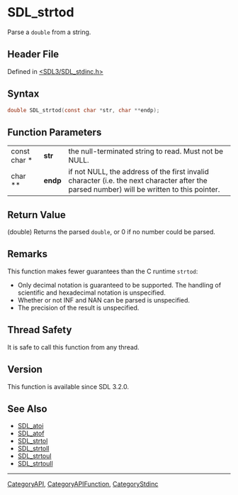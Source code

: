 # SDL_strtod

Parse a `double` from a string.

## Header File

Defined in [<SDL3/SDL_stdinc.h>](https://github.com/libsdl-org/SDL/blob/main/include/SDL3/SDL_stdinc.h)

## Syntax

```c
double SDL_strtod(const char *str, char **endp);
```

## Function Parameters

|              |          |                                                                                                                                            |
| ------------ | -------- | ------------------------------------------------------------------------------------------------------------------------------------------ |
| const char * | **str**  | the null-terminated string to read. Must not be NULL.                                                                                      |
| char **      | **endp** | if not NULL, the address of the first invalid character (i.e. the next character after the parsed number) will be written to this pointer. |

## Return Value

(double) Returns the parsed `double`, or 0 if no number could be parsed.

## Remarks

This function makes fewer guarantees than the C runtime `strtod`:

- Only decimal notation is guaranteed to be supported. The handling of
  scientific and hexadecimal notation is unspecified.
- Whether or not INF and NAN can be parsed is unspecified.
- The precision of the result is unspecified.

## Thread Safety

It is safe to call this function from any thread.

## Version

This function is available since SDL 3.2.0.

## See Also

- [SDL_atoi](SDL_atoi)
- [SDL_atof](SDL_atof)
- [SDL_strtol](SDL_strtol)
- [SDL_strtoll](SDL_strtoll)
- [SDL_strtoul](SDL_strtoul)
- [SDL_strtoull](SDL_strtoull)






----
[CategoryAPI](CategoryAPI), [CategoryAPIFunction](CategoryAPIFunction), [CategoryStdinc](CategoryStdinc)

